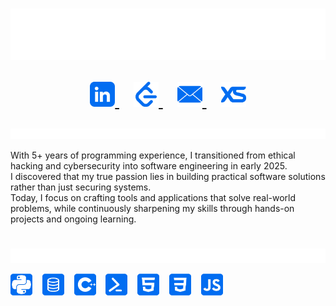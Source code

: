 <h1 align="center">
  <img src="IGNORE/Headers/Heading.svg" alt="Xander Steyn"/><br>
  
  <p align="center">
    <a href="https://www.linkedin.com/in/xandersteyn/">
      <img width="40px" alt="LinkedIn" title="LinkedIn" src="IGNORE/Socials/LinkedIn.png"/>
    </a>
    &#8287;&#8287;
    <a href="https://leetcode.com/u/XanderSteyn/">
      <img width="40px" alt="LeetCode" title="LeetCode" src="IGNORE/Socials/LeetCode.png"/>
    </a>
    &#8287;&#8287;
    <a href="mailto:xandersteyn.dev@gmail.com">
      <img width="40px" alt="Email" title="Email" src="IGNORE/Socials/Email.png"/>
    </a>
    &#8287;&#8287;
    <a href="https://xandersteyn.co.za/">
      <img width="40px" alt="Portfolio" title="Portfolio" src="IGNORE/Socials/Personal Website.png"/>
    </a>
  </p>
</h1>

<img src="IGNORE/Headers/About Me.svg" alt="About Me"/><br>

With 5+ years of programming experience, I transitioned from ethical hacking and cybersecurity into software engineering in early 2025.<br>
I discovered that my true passion lies in building practical software solutions rather than just securing systems.<br>
Today, I focus on crafting tools and applications that solve real-world problems, while continuously sharpening my skills through hands-on projects and ongoing learning.

<h1></h1>

<img src="IGNORE/Headers/Languages.svg" alt="Languages"/><br>

<p>
  <img width="35px" alt="Python" title="Python" src="IGNORE/Icons/Python.png"/>
  &#8287;&#8287;
  <img width="35px" alt="SQL" title="SQL" src="IGNORE/Icons/SQL.png"/>
  &#8287;&#8287;
  <img width="35px" alt="C++" title="C++" src="IGNORE/Icons/C++.png"/>
  &#8287;&#8287;
  <img width="35px" alt="PowerShell" title="PowerShell" src="IGNORE/Icons/PowerShell.png"/>
  &#8287;&#8287;
  <img width="35px" alt="HTML" title="HTML" src="IGNORE/Icons/HTML.png"/>
  &#8287;&#8287;
  <img width="35px" alt="CSS" title="CSS" src="IGNORE/Icons/CSS.png"/>
  &#8287;&#8287;
  <img width="35px" alt="JavaScript" title="JavaScript" src="IGNORE/Icons/JavaScript.png"/>
</p>
